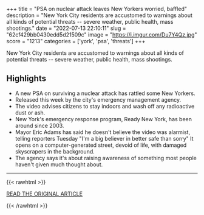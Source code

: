 +++
title = "PSA on nuclear attack leaves New Yorkers worried, baffled"
description = "New York City residents are accustomed to warnings about all kinds of potential threats -- severe weather, public health, mass shootings."
date = "2022-07-13 22:10:11"
slug = "62cf429bb0430edd5d21509c"
image = "https://i.imgur.com/Du7Y4Qz.jpg"
score = "1213"
categories = ['york', 'psa', 'threats']
+++

New York City residents are accustomed to warnings about all kinds of potential threats -- severe weather, public health, mass shootings.

## Highlights

- A new PSA on surviving a nuclear attack has rattled some New Yorkers.
- Released this week by the city's emergency management agency.
- The video advises citizens to stay indoors and wash off any radioactive dust or ash.
- New York's emergency response program, Ready New York, has been around since 2003.
- Mayor Eric Adams has said he doesn't believe the video was alarmist, telling reporters Tuesday "I'm a big believer in better safe than sorry" It opens on a computer-generated street, devoid of life, with damaged skyscrapers in the background.
- The agency says it's about raising awareness of something most people haven't given much thought about.

---

{{< rawhtml >}}
  <p class="article-category">
    <a target="_blank" href="https://www.ctvnews.ca/world/psa-on-nuclear-attack-leaves-new-yorkers-worried-baffled-1.5985776">READ THE ORIGINAL ARTICLE</a>
  </p>
{{< /rawhtml >}}
